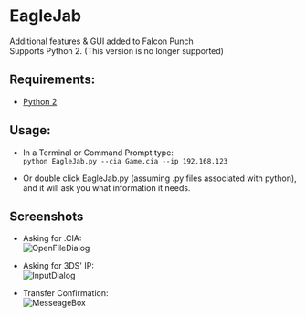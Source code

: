 # EagleJab
Additional features & GUI added to Falcon Punch  
Supports Python 2. (This version is no longer supported)  

## Requirements:
* [Python 2](https://www.python.org/downloads/)

## Usage:
* In a Terminal or Command Prompt type:  
`python EagleJab.py --cia Game.cia --ip 192.168.123`  

* Or double click EagleJab.py (assuming .py files associated with python), and it will ask you what information it needs.

## Screenshots
* Asking for .CIA:  
![OpenFileDialog](http://i.imgur.com/yPfRIk1.png)  

* Asking for 3DS' IP:  
![InputDialog](http://i.imgur.com/tj1PH95.png)  

* Transfer Confirmation:  
![MesseageBox](http://i.imgur.com/sElRpWA.png)  
